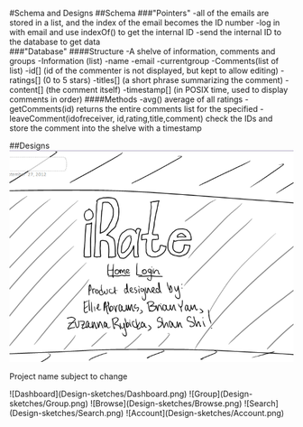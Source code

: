 #Schema and Designs
##Schema
###"Pointers"
	-all of the emails are stored in a list, and the index of the email becomes the ID number
	-log in with email and use indexOf() to get the internal ID
	-send the internal ID to the database to get data
</br>
###"Database"
####Structure
	-A shelve of information, comments and groups
		-Information (list)
			-name
			-email
			-currentgroup
		-Comments(list of list)
			-id[] (id of the commenter is not displayed, but kept to allow editing)
			-ratings[] (0 to 5 stars)
			-titles[] (a short phrase summarizing the comment)
			-content[] (the comment itself)
			-timestamp[] (in POSIX time, used to display comments in order) 
####Methods
	-avg() average of all ratings
	-getComments(id) returns the entire comments list for the specified 
	-leaveComment(idofreceiver, id,rating,title,comment) check the IDs and store the comment into the shelve with a timestamp

##Designs
![Homepage](Design-sketches/Homepage.png)
<p>Project name subject to change</p>
![Dashboard](Design-sketches/Dashboard.png)
![Group](Design-sketches/Group.png)
![Browse](Design-sketches/Browse.png)
![Search](Design-sketches/Search.png)
![Account](Design-sketches/Account.png)
